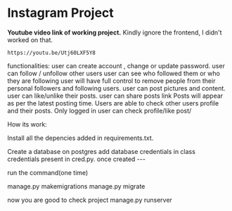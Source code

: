 

# Instagram Project

**Youtube video link of working project.**
Kindly ignore the frontend, I didn't worked on that.
```
https://youtu.be/Utj60LXF5Y8
```


functionalities:
  user can create account , change or update password.
  user can follow / unfollow other users 
  user can see who followed them or who they are following
  user will have full control to remove people from their personal followers and following users.
  user can post pictures and content.
  user can like/unlike their posts.
  user can share posts link
  Posts will appear as per the latest posting time.
  Users are able to check other users profile and their posts.
  Only logged in user can check profile/like post/
  
 How its work:
 
 Install all the depencies added in requirements.txt.
 
 Create a database on postgres add database credentials in class credentials present in cred.py.
 once created  --- 
 
 run the command(one time)
 
 manage.py makemigrations
 manage.py migrate
 
 now you are good to check project
 manage.py runserver

